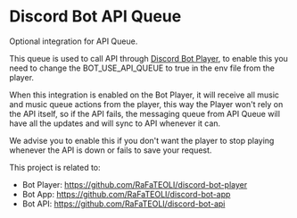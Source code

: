 # **Discord Bot API Queue**

Optional integration for API Queue.

This queue is used to call API through [Discord Bot Player](https://github.com/RaFaTEOLI/discord-bot-player), to enable this you need to change the BOT_USE_API_QUEUE to true in the env file from the player.

When this integration is enabled on the Bot Player, it will receive all music and music queue actions from the player, this way the Player won't rely on the API itself, so if the API fails, the messaging queue from API Queue will have all the updates and will sync to API whenever it can.

We advise you to enable this if you don't want the player to stop playing whenever the API is down or fails to save your request.

This project is related to:

- Bot Player: https://github.com/RaFaTEOLI/discord-bot-player
- Bot App: https://github.com/RaFaTEOLI/discord-bot-app
- Bot API: https://github.com/RaFaTEOLI/discord-bot-api
